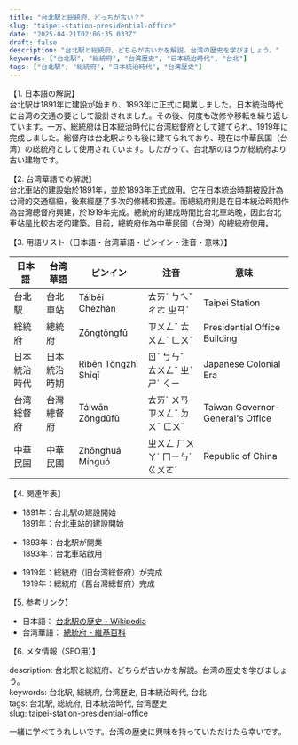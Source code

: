 ```yaml
---
title: "台北駅と総統府、どっちが古い？"
slug: "taipei-station-presidential-office"
date: "2025-04-21T02:06:35.033Z"
draft: false
description: "台北駅と総統府、どちらが古いかを解説。台湾の歴史を学びましょう。"
keywords: ["台北駅", "総統府", "台湾歴史", "日本統治時代", "台北"]
tags: ["台北駅", "総統府", "日本統治時代", "台湾歴史"]
---
```


【1. 日本語の解説】  
台北駅は1891年に建設が始まり、1893年に正式に開業しました。日本統治時代に台湾の交通の要として設計されました。その後、何度も改修や移転を繰り返しています。一方、総統府は日本統治時代に台湾総督府として建てられ、1919年に完成しました。総督府は台北駅よりも後に建てられており、現在は中華民国（台湾）の総統府として使用されています。したがって、台北駅のほうが総統府より古い建物です。

【2. 台湾華語での解説】  
台北車站的建設始於1891年，並於1893年正式啟用。它在日本統治時期被設計為台灣的交通樞紐，後來經歷了多次的修繕和搬遷。而總統府則是在日本統治時期作為台灣總督府興建，於1919年完成。總統府的建成時間比台北車站晚，因此台北車站是比較古老的建築。目前，總統府作為中華民國（台灣）的總統府使用。

【3. 用語リスト（日本語・台湾華語・ピンイン・注音・意味）】

| 日本語  | 台湾華語  | ピンイン      | 注音      | 意味             |
|---------|-----------|---------------|-----------|------------------|
| 台北駅  | 台北車站  | Táiběi Chēzhàn| ㄊㄞˊ ㄅㄟˇ ㄔㄜ ㄓㄢˋ| Taipei Station   |
| 総統府  | 總統府    | Zǒngtǒngfǔ   | ㄗㄨㄥˇ ㄊㄨㄥˇ ㄈㄨˇ | Presidential Office Building |
| 日本統治時代 | 日本統治時期 | Rìběn Tǒngzhì Shíqī | ㄖˋ ㄅㄣˇ ㄊㄨㄥˇ ㄓˋ ㄕˊ ㄑㄧ | Japanese Colonial Era |
| 台湾総督府 | 台灣總督府 | Táiwān Zǒngdūfǔ | ㄊㄞˊ ㄨㄢ ㄗㄨㄥˇ ㄉㄨˉ ㄈㄨˇ | Taiwan Governor-General's Office |
| 中華民国 | 中華民國  | Zhōnghuá Mínguó | ㄓㄨㄥ ㄏㄨㄚˊ ㄇㄧㄣˊ ㄍㄨㄛˊ | Republic of China  |

【4. 関連年表】

- 1891年：台北駅の建設開始  
  1891年：台北車站的建設開始  

- 1893年：台北駅が開業  
  1893年：台北車站啟用  

- 1919年：総統府（旧台湾総督府）が完成  
  1919年：總統府（舊台灣總督府）完成  

【5. 参考リンク】  

- 日本語： [台北駅の歴史 - Wikipedia](https://ja.wikipedia.org/wiki/台北駅)  
- 台湾華語： [總統府 - 維基百科](https://zh.wikipedia.org/wiki/總統府)

【6. メタ情報（SEO用）】  

description: 台北駅と総統府、どちらが古いかを解説。台湾の歴史を学びましょう。  
keywords: 台北駅, 総統府, 台湾歴史, 日本統治時代, 台北  
tags: 台北駅, 総統府, 日本統治時代, 台湾歴史  
slug: taipei-station-presidential-office

一緒に学べてうれしいです。台湾の歴史に興味を持っていただけたら幸いです。